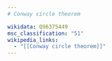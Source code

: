 ```yaml
---
# Conway circle theorem

wikidata: Q96375449
msc_classification: "51"
wikipedia_links:
  - "[[Conway circle theorem]]"
---
```

